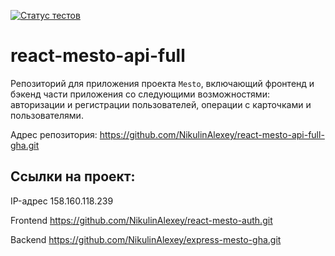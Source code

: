 [![Статус тестов](../../actions/workflows/tests.yml/badge.svg)](../../actions/workflows/tests.yml)

# react-mesto-api-full
Репозиторий для приложения проекта `Mesto`, включающий фронтенд и бэкенд части приложения со следующими возможностями: авторизации и регистрации пользователей, операции с карточками и пользователями.

Адрес репозитория: https://github.com/NikulinAlexey/react-mesto-api-full-gha.git

## Ссылки на проект:

IP-адрес 158.160.118.239

Frontend https://github.com/NikulinAlexey/react-mesto-auth.git

Backend https://github.com/NikulinAlexey/express-mesto-gha.git
